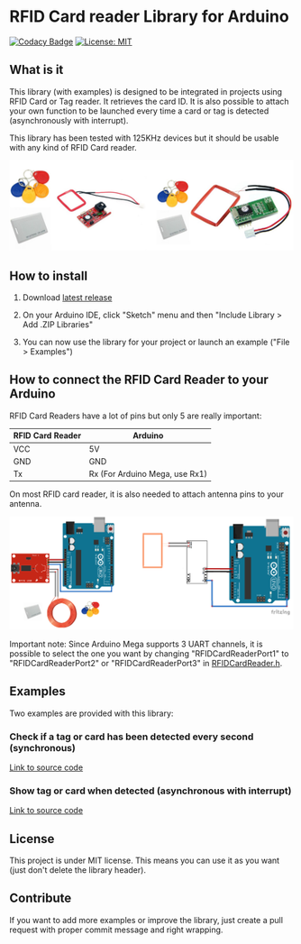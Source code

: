 # RFID Card reader Library for Arduino
[![Codacy Badge](https://api.codacy.com/project/badge/Grade/a7982651ed16434a976a8228d97f0e46)](https://www.codacy.com/manual/QuentinCG/Arduino-RFID-Card-Reader-Library?utm_source=github.com&amp;utm_medium=referral&amp;utm_content=QuentinCG/Arduino-RFID-Card-Reader-Library&amp;utm_campaign=Badge_Grade) [![License: MIT](https://img.shields.io/badge/License-MIT-brightgreen.svg)](https://github.com/QuentinCG/Arduino-RFID-Card-Reader-Library/blob/master/LICENSE.md)
 
## What is it

This library (with examples) is designed to be integrated in projects using RFID Card or Tag reader.
It retrieves the card ID. It is also possible to attach your own function to be launched every time a card or tag is detected (asynchronously with interrupt).

This library has been tested with 125KHz devices but it should be usable with any kind of RFID Card reader.

<img src="device.jpg" width="600">

## How to install

1) Download <a target="_blank" href="https://github.com/QuentinCG/Arduino-RFID-Card-Reader-Library/releases/download/1.0.0/RFIDCardReader_v1_0_0.zip">latest release</a>

2) On your Arduino IDE, click "Sketch" menu and then "Include Library > Add .ZIP Libraries"

3) You can now use the library for your project or launch an example ("File > Examples")

## How to connect the RFID Card Reader to your Arduino

RFID Card Readers have a lot of pins but only 5 are really important:

|RFID Card Reader| Arduino                      |
|--------        | --------                     |
|VCC             | 5V                           |
|GND             | GND                          |
|Tx              |Rx (For Arduino Mega, use Rx1)|

On most RFID card reader, it is also needed to attach antenna pins to your antenna.

<img src="schematics.png" width="600">

Important note: Since Arduino Mega supports 3 UART channels, it is possible to select the one you want by changing "RFIDCardReaderPort1" to "RFIDCardReaderPort2" or "RFIDCardReaderPort3" in <a href="https://github.com/QuentinCG/Arduino-RFID-Card-Reader-Library/blob/master/RFIDCardReader/RFIDCardReader.h">RFIDCardReader.h</a>.

## Examples

Two examples are provided with this library:

### Check if a tag or card has been detected every second (synchronous)

<a target="_blank" href="https://github.com/QuentinCG/Arduino-RFID-Card-Reader-Library/blob/master/examples/BasicRFIDCardReader/BasicRFIDCardReader.ino">Link to source code</a>

### Show tag or card when detected (asynchronous with interrupt)
<a target="_blank" href="https://github.com/QuentinCG/Arduino-RFID-Card-Reader-Library/blob/master/examples/RFIDCardReaderWithInterrupt/RFIDCardReaderWithInterrupt.ino">Link to source code</a>

## License

This project is under MIT license. This means you can use it as you want (just don't delete the library header).

## Contribute

If you want to add more examples or improve the library, just create a pull request with proper commit message and right wrapping.
